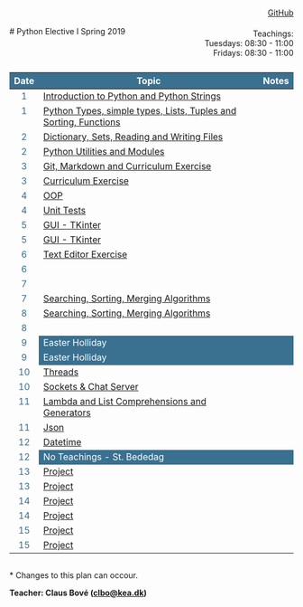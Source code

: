 <head>
  <style> 
    
    h1:first-of-type {display: none;}
    #github {text-align: right; margin:-50px 0 50px 0}
    #teachings {text-align: right; margin: -30px 0 10px 0}
    #tbl {display: inline-table}
    td {vertical-align: top;}
    thead th {background-color: #3a7090; color:#ffffff}
    td:nth-child(1) {color: #3a7090; text-align:center}
  </style>
</head>
# Python Elective I Spring 2019

<div id="github"><a href="https://github.com/python-elective-1-spring-2019/">GitHub</a>
</div>

<div id="teachings">
  Teachings: <br> Tuesdays: 08:30 - 11:00<br>Fridays: 08:30 - 11:00<br> 
</div>

<table id="tbl">
  <thead>
  <tr>
      <th>Date</th>
      <th>Topic</th>
      <th>Notes</th>
  </tr>
  </thead>
  <tbody>
  <tr>
      <td>1</td>
      <td>    
        <a href="https://github.com/python-elective-1-spring-2019/introduction_to_python_and_python_strings">Introduction to Python and Python Strings</a></td>
    <td></td>
  </tr>
  
  <tr>  
      <td>1</td>
      <td>
        <a href="">Python Types, simple types, Lists, Tuples and Sorting, Functions</a></td>
      <td></td>
  </tr>
  
  <tr>
      <td>2</td>
      <td><a href="">Dictionary, Sets, Reading and Writing Files</a></td>
      <td></td>
  </tr>
  
  <tr>    
      <td>2</td>
      <td><a href="">Python Utilities and Modules</a></td>
      <td></td>
  </tr>
  
  <tr>
      <td>3</td>
      <td><a href="">Git, Markdown and Curriculum Exercise</a></td>
      <td></td>
  </tr>  
  
  <tr>    
      <td>3</td> 
      <td><a href="">Curriculum Exercise</a></td>
      <td></td>
  </tr>
    <tr>     
      <td>4</td>
      <td><a href="">OOP</a></td>
      <td></td>
  </tr>
    <tr>
      <td>4</td>
      <td><a href="">Unit Tests</a> </td>
      <td></td>
  </tr>
    <tr>   
      <td>5</td>
      <td><a href="">GUI - TKinter</a></td>
      <td></td>
  </tr>
    <tr>  
      <td>5</td>
      <td><a href="">GUI - TKinter</a></td>
      <td></td>
  </tr>
  <tr> 
      <td>6</td>
      <td><a href="">Text Editor Exercise</a></td>
      <td></td>
  </tr>
  <tr>      
      <td>6</td>
      <td><a href=""></a></td>
      <td></td>
  </tr>
  
  <tr>  
      <td>7</td>
      <td><a href=""></a></td>
      <td></td>
  </tr>
  
  <tr> 
      <td>7</td>
      <td><a href="">Searching, Sorting, Merging Algorithms</a></td>
      <td></td>
  </tr>

  <tr>  
      <td>8</td>
      <td><a href="">Searching, Sorting, Merging Algorithms</a></td>
      <td></td>
  </tr>
  
  <tr> 
      <td>8</td>
      <td><a href=""></a></td>
      <td></td>
  </tr>
  <tr >
      <td>9</td>
      <td style="background-color: #3a7090; color:#fff">Easter Holliday</td>
      <td style="background-color: #3a7090; color:#fff"></td>
  </tr>
  <tr >
      <td>9</td>
      <td style="background-color: #3a7090; color:#fff">Easter Holliday</td>
      <td style="background-color: #3a7090; color:#fff"></td>
  </tr>
  <tr> 
      <td>10</td>
      <td><a href="">Threads</a></td>
      <td></td>
  </tr>
  <tr>
      <td>10</td>
      <td><a href="">Sockets & Chat Server</a></td>
      <td></td>
  </tr>
  <tr>
      <td>11</td>
      <td><a href="">Lambda and List Comprehensions and Generators</a></td>
      <td></td>
  </tr>
  <tr>
      <td>11</td>
      <td><a href="">Json</a></td>
      <td></td>
  </tr>
  <tr>
      <td>12</td>
      <td><a href="">Datetime</a></td>
      <td></td>
  </tr>
  <tr>
      <td>12</td>
      <td style="background-color: #3a7090; color:#fff">No Teachings - St. Bededag</td>
      <td style="background-color: #3a7090; color:#fff"></td>
  </tr>
  <tr>
      <td>13</td>
      <td><a href="">Project</a></td>
      <td></td>
  </tr>
  <tr>
      <td>13</td>
      <td><a href="">Project</a></td>
      <td></td>
  </tr>
  <tr>
      <td>14</td>
      <td><a href="">Project</a></td>
      <td></td>
  </tr>
  <tr>
      <td>14</td>
      <td><a href="">Project</a></td>
      <td></td>
  </tr>
  <tr>    
      <td>15</td>
      <td><a href="">Project</a></td>
      <td></td>
  </tr>
  <tr>
      <td>15</td>
      <td><a href="">Project</a></td>
      <td></td>
  </tr>

  </tbody>
</table>
            
\* Changes to this plan can occour. <br>

__Teacher: Claus Bové (clbo@kea.dk)__

<script>
 var dates = [

        {week : 1, date : '19-02'}, 
        {week : 1, date : '22-02'}, 

        {week : 2, date : '26-02'}, 
        {week : 2, date : '01-03'}, 

        // go agile
        {week : 3, date : '05-03'}, 
        {week : 3, date : '08-03'},

        {week : 4, date : '12-03'}, 
        {week : 4, date : '15-03'},

        {week : 5, date : '19-03'}, 
        {week : 5, date : '22-03'}, 

        {week : 6, date : '26-03'}, 
        {week : 6, date : '29-03'}, 

        {week : 7, date : '02-04'}, 
        {week : 7, date : '05-04'},

        {week : 8, date : '09-04'},
        {week : 8, date : '12-04'},

        // week 9 Easter
        {week : 9, date : '23-04'},        
        {week : 9, date : '26-04'},

        {week : 10, date : '30-04'},
        {week : 10, date : '03-05'},

        {week : 11, date : '07-05'},
        {week : 11, date : '10-05'},

        {week : 12, date : '14-05'},
        {week : 12, date : '17-05'}, // st. bededag

        {week : 13, date : '21-05'},
        {week : 13, date : '24-05'},

        {week : 14, date : '28-05'},
        {week : 14, date : '31-05'},

        {week : 15, date : '04-06'},
        {week : 15, date : '07-06'}

    ]; 
  
 var table = document.getElementById("tbl");  
 var rows = table.getElementsByTagName("tr");
 
 for(i = 1; i < rows.length; i++){

     if(rows[i].getAttribute("class") === 'holliday'){
        i++;   
     }

      var tds = rows[i].getElementsByTagName("td"); 
      tds[0].innerHTML= dates[i-1].date + '-2019'; 
      // tds[1].innerHTML= dates[i-1].date + ' - 2018';  
    } 
 
</script>
